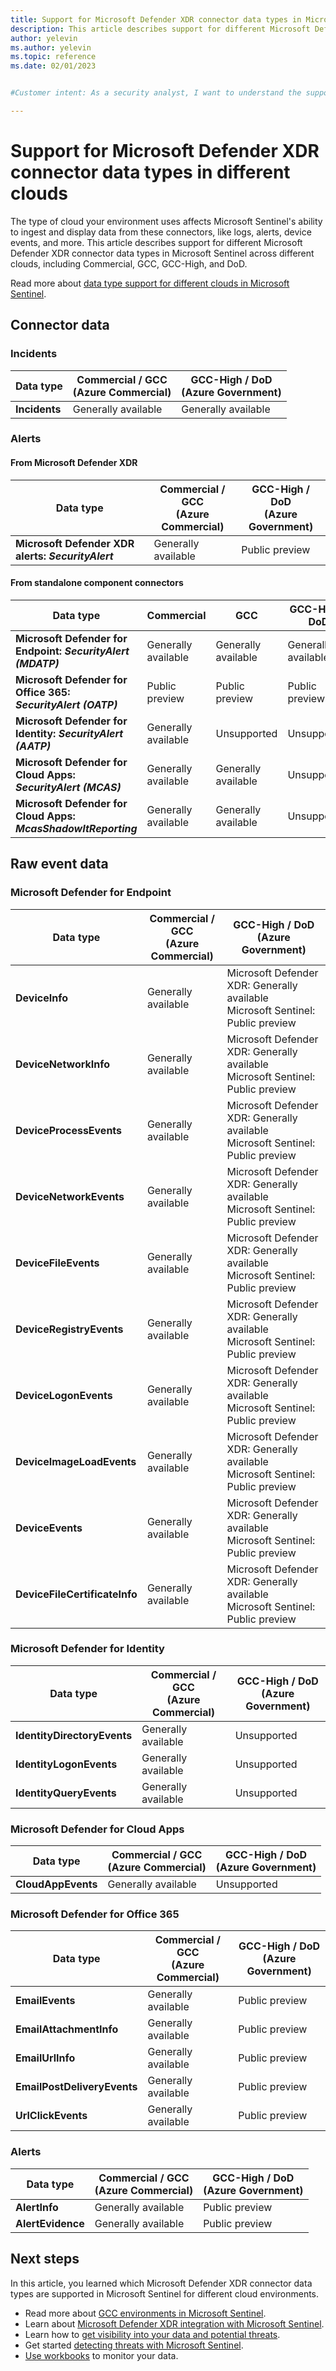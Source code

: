 ```yaml
---
title: Support for Microsoft Defender XDR connector data types in Microsoft Sentinel for different clouds (GCC environments)
description: This article describes support for different Microsoft Defender XDR connector data types in Microsoft Sentinel across different clouds, including Commercial, GCC, GCC-High, and DoD.
author: yelevin
ms.author: yelevin
ms.topic: reference
ms.date: 02/01/2023


#Customer intent: As a security analyst, I want to understand the support for Microsoft Defender XDR connector data types in different cloud environments so that I can effectively monitor and respond to security incidents using Microsoft Sentinel.

---
```


# Support for Microsoft Defender XDR connector data types in different clouds

The type of cloud your environment uses affects Microsoft Sentinel's ability to ingest and display data from these connectors, like logs, alerts, device events, and more. This article describes support for different Microsoft Defender XDR connector data types in Microsoft Sentinel across different clouds, including Commercial, GCC, GCC-High, and DoD.

Read more about [data type support for different clouds in Microsoft Sentinel](data-type-cloud-support.md).

## Connector data

### Incidents

| Data type | Commercial / GCC<br>(Azure Commercial) | GCC-High / DoD<br>(Azure Government) |
| ----------------- | ------------------- | -------------- |
| **Incidents** | Generally available | Generally available |

### Alerts

#### From Microsoft Defender XDR

| Data type | Commercial / GCC<br>(Azure Commercial) | GCC-High / DoD<br>(Azure Government) |
| ----------------- | ------------------- | -------------- |
| **Microsoft Defender XDR alerts: *SecurityAlert*** | Generally available | Public preview |

#### From standalone component connectors

| Data type         | Commercial | GCC | GCC-High / DoD            |
| ----------------- | ---------- | --- | ------------------------- |
| **Microsoft Defender for Endpoint: *SecurityAlert (MDATP)*** | Generally available | Generally available | Generally available |
| **Microsoft Defender for Office 365: *SecurityAlert (OATP)*** | Public preview | Public preview | Public preview |
| **Microsoft Defender for Identity: *SecurityAlert (AATP)*** | Generally available | Unsupported | Unsupported |
| **Microsoft Defender for Cloud Apps: *SecurityAlert (MCAS)*** | Generally available | Generally available | Unsupported |
| **Microsoft Defender for Cloud Apps: *McasShadowItReporting*** | Generally available | Generally available | Unsupported |

## Raw event data

### Microsoft Defender for Endpoint

| Data type | Commercial / GCC<br>(Azure Commercial) | GCC-High / DoD<br>(Azure Government) |
| --------- | ---------------- | -------------- |
| **DeviceInfo** | Generally available | Microsoft Defender XDR: Generally available<br>Microsoft Sentinel: Public preview |
| **DeviceNetworkInfo** | Generally available | Microsoft Defender XDR: Generally available<br>Microsoft Sentinel: Public preview |
| **DeviceProcessEvents** | Generally available | Microsoft Defender XDR: Generally available<br>Microsoft Sentinel: Public preview |
| **DeviceNetworkEvents** | Generally available | Microsoft Defender XDR: Generally available<br>Microsoft Sentinel: Public preview |
| **DeviceFileEvents** | Generally available | Microsoft Defender XDR: Generally available<br>Microsoft Sentinel: Public preview |
| **DeviceRegistryEvents** | Generally available | Microsoft Defender XDR: Generally available<br>Microsoft Sentinel: Public preview |
| **DeviceLogonEvents** | Generally available | Microsoft Defender XDR: Generally available<br>Microsoft Sentinel: Public preview |
| **DeviceImageLoadEvents** | Generally available | Microsoft Defender XDR: Generally available<br>Microsoft Sentinel: Public preview |
| **DeviceEvents** | Generally available | Microsoft Defender XDR: Generally available<br>Microsoft Sentinel: Public preview |
| **DeviceFileCertificateInfo** | Generally available | Microsoft Defender XDR: Generally available<br>Microsoft Sentinel: Public preview |

### Microsoft Defender for Identity

| Data type | Commercial / GCC<br>(Azure Commercial) | GCC-High / DoD<br>(Azure Government) |
| --------------------------- | ------------------- | ----------- |
| **IdentityDirectoryEvents** | Generally available | Unsupported |
| **IdentityLogonEvents**     | Generally available | Unsupported |
| **IdentityQueryEvents**     | Generally available | Unsupported |

### Microsoft Defender for Cloud Apps

| Data type | Commercial / GCC<br>(Azure Commercial) | GCC-High / DoD<br>(Azure Government) |
| ------------------ | ------------------- | ----------- |
| **CloudAppEvents** | Generally available | Unsupported |

### Microsoft Defender for Office 365

| Data type | Commercial / GCC<br>(Azure Commercial) | GCC-High / DoD<br>(Azure Government) |
| --------------------------- | ------------------- | -------------- |
| **EmailEvents**             | Generally available | Public preview |
| **EmailAttachmentInfo**     | Generally available | Public preview |
| **EmailUrlInfo**            | Generally available | Public preview |
| **EmailPostDeliveryEvents** | Generally available | Public preview |
| **UrlClickEvents**          | Generally available | Public preview |

### Alerts

| Data type | Commercial / GCC<br>(Azure Commercial) | GCC-High / DoD<br>(Azure Government) |
| ----------------- | ------------------- | -------------- |
| **AlertInfo**     | Generally available | Public preview |
| **AlertEvidence** | Generally available | Public preview |



## Next steps

In this article, you learned which Microsoft Defender XDR connector data types are supported in Microsoft Sentinel for different cloud environments.

- Read more about [GCC environments in Microsoft Sentinel](data-type-cloud-support.md).
- Learn about [Microsoft Defender XDR integration with Microsoft Sentinel](microsoft-365-defender-sentinel-integration.md).
- Learn how to [get visibility into your data and potential threats](get-visibility.md).
- Get started [detecting threats with Microsoft Sentinel](detect-threats-built-in.md).
- [Use workbooks](monitor-your-data.md) to monitor your data.
